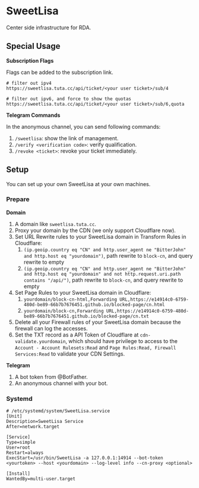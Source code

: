 # SweetLisa

Center side infrastructure for RDA.

## Special Usage

**Subscription Flags**

Flags can be added to the subscription link.

```
# filter out ipv4
https://sweetlisa.tuta.cc/api/ticket/<your user ticket>/sub/4

# filter out ipv6, and force to show the quotas
https://sweetlisa.tuta.cc/api/ticket/<your user ticket>/sub/6,quota
```

**Telegram Commands**

In the anonymous channel, you can send following commands:

1. `/sweetlisa`: show the link of management.
2. `/verify <verification code>`: verify qualification.
3. `/revoke <ticket>`: revoke your ticket immediately.

## Setup

You can set up your own SweetLisa at your own machines.

### Prepare

**Domain**

1. A domain like `sweetlisa.tuta.cc`.
2. Proxy your domain by the CDN (we only support Cloudflare now).
3. Set URL Rewrite rules to your SweetLisa domain in Transform Rules in Cloudflare:
   1. `(ip.geoip.country eq "CN" and http.user_agent ne "BitterJohn" and http.host eq "yourdomain")`, path rewrite to `block-cn`, and query rewrite to empty
   2. `(ip.geoip.country eq "CN" and http.user_agent ne "BitterJohn" and http.host eq "yourdomain" and not http.request.uri.path contains "/api/")`, path rewrite to `block-cn`, and query rewrite to empty
4. Set Page Rules to your SweetLisa domain in Cloudflare:
   1. `yourdomain/block-cn-html,Forwarding URL,https://e14914c0-6759-480d-be89-66b7b7676451.github.io/blocked-page/cn.html`
   2. `yourdomain/block-cn,Forwarding URL,https://e14914c0-6759-480d-be89-66b7b7676451.github.io/blocked-page/cn.txt`
5. Delete all your Firewall rules of your SweetLisa domain because the firewall can log the accesses.
6. Set the TXT record as a API Token of Cloudflare at `cdn-validate.yourdomain`, which should have privilege to access to the `Account - Account Rulesets:Read` and `Page Rules:Read, Firewall Services:Read` to validate your CDN Settings. 

**Telegram**

1. A bot token from @BotFather.
2. An anonymous channel with your bot. 

### Systemd

```unit file (systemd)
# /etc/systemd/system/SweetLisa.service
[Unit]
Description=SweetLisa Service
After=network.target

[Service]
Type=simple
User=root
Restart=always
ExecStart=/usr/bin/SweetLisa -a 127.0.0.1:14914 --bot-token <yourtoken> --host <yourdomain> --log-level info --cn-proxy <optional>

[Install]
WantedBy=multi-user.target
```
